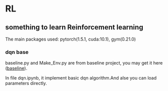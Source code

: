 # RL
## something to learn Reinforcement learning  
The main packages used: pytorch(1.5.1, cuda:10.1), gym(0.21.0)  

### dqn base
baseline.py and Make_Env.py are from baseline project, you may get it here ([baseline][1]).   

In file dqn.ipynb, it implement basic dqn algorithm.And alse you can load parameters directly.  

[1]:https://github.com/openai/baselines/blob/master/baselines/common/atari_wrappers.py
